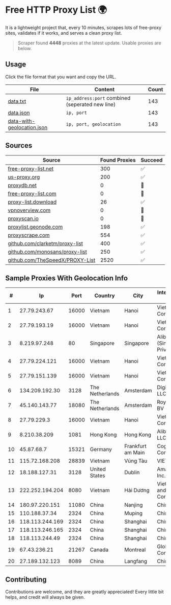 
# Free HTTP Proxy List 🌍

It is a lightweight project that, every 10 minutes, scrapes lots of free-proxy sites, validates if it works, and serves a clean proxy list.


> Scraper found **4448** proxies at the latest update. Usable proxies are below.

## Usage

Click the file format that you want and copy the URL.


|File|Content|Count|
|----|-------|-----|
|[data.txt](https://raw.githubusercontent.com/themiralay/Proxy-List-World/master/data.txt)|`ip_address:port` combined (seperated new line)|143|
|[data.json](https://raw.githubusercontent.com/themiralay/Proxy-List-World/master/data.json)|`ip, port`|143|
|[data-with-geolocation.json](https://raw.githubusercontent.com/themiralay/Proxy-List-World/master/data-with-geolocation.json)|`ip, port, geolocation`|143|

## Sources

|Source|Found Proxies|Succeed|
|------|-------------|-------|
|[free-proxy-list.net](https://free-proxy-list.net)|300|✅|
|[us-proxy.org](https://www.us-proxy.org)|200|✅|
|[proxydb.net](http://proxydb.net)|0|🚫|
|[free-proxy-list.com](https://free-proxy-list.com/?page=&port=&type%5B%5D=http&type%5B%5D=https&up_time=0&search=Search)|0|🚫|
|[proxy-list.download](https://www.proxy-list.download/HTTP)|26|✅|
|[vpnoverview.com](https://vpnoverview.com/privacy/anonymous-browsing/free-proxy-servers)|0|🚫|
|[proxyscan.io](https://www.proxyscan.io)|0|🚫|
|[proxylist.geonode.com](https://proxylist.geonode.com/api/proxy-list?limit=300&page=1&sort_by=lastChecked&sort_type=desc&protocols=http,https)|198|✅|
|[proxyscrape.com](https://api.proxyscrape.com/v2/?request=displayproxies&protocol=http&timeout=10000&country=all&ssl=all&anonymity=all)|554|✅|
|[github.com/clarketm/proxy-list](https://raw.githubusercontent.com/clarketm/proxy-list/master/proxy-list-raw.txt)|400|✅|
|[github.com/monosans/proxy-list](https://raw.githubusercontent.com/monosans/proxy-list/main/proxies/http.txt)|250|✅|
|[github.com/TheSpeedX/PROXY-List](https://raw.githubusercontent.com/TheSpeedX/PROXY-List/master/http.txt)|2520|✅|


## Sample Proxies With Geolocation Info

|#|Ip|Port|Country|City|Internet Service Provider|
|-|--|----|-------|----|-------------------------|
|1|27.79.243.67|16000|Vietnam|Hanoi|Viettel Corporation|
|2|27.79.193.19|16000|Vietnam|Hanoi|Viettel Corporation|
|3|8.219.97.248|80|Singapore|Singapore|Alibaba Cloud (Singapore) Private Limited|
|4|27.79.224.121|16000|Vietnam|Hanoi|Viettel Corporation|
|5|27.79.151.139|16000|Vietnam|Hanoi|Viettel Corporation|
|6|134.209.192.30|3128|The Netherlands|Amsterdam|DigitalOcean, LLC|
|7|45.140.143.77|18080|The Netherlands|Amsterdam|RoyaleHosting BV|
|8|27.79.229.3|16000|Vietnam|Hanoi|Viettel Corporation|
|9|8.210.38.209|1081|Hong Kong|Hong Kong|Alibaba.com LLC|
|10|45.87.68.7|15321|Germany|Frankfurt am Main|Cogent Communications|
|11|115.72.168.208|28839|Vietnam|Vũng Tàu|VIETELmetro|
|12|18.188.127.31|3128|United States|Dublin|Amazon.com, Inc.|
|13|222.252.194.204|8080|Vietnam|Hải Dương|VietNam Post and Telecom Corporation|
|14|180.97.220.151|11080|China|Nanjing|Chinanet|
|15|110.188.37.34|2324|China|Muping|Chinanet|
|16|118.113.244.169|2324|China|Shanghai|Chinanet|
|17|118.113.246.165|2324|China|Shanghai|Chinanet|
|18|118.113.244.49|2324|China|Shanghai|Chinanet|
|19|67.43.236.21|21267|Canada|Montreal|GloboTech Communications|
|20|27.189.132.123|8089|China|Langfang|Chinanet|



## Contributing

Contributions are welcome, and they are greatly appreciated! Every
little bit helps, and credit will always be given.

